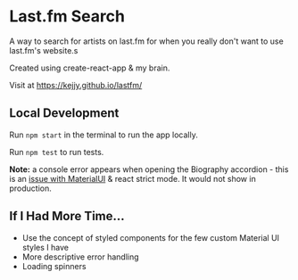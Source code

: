 # Last.fm Search

A way to search for artists on last.fm for when you really don't want to use last.fm's website.s

Created using create-react-app & my brain.

Visit at https://kejjy.github.io/lastfm/

## Local Development

Run `npm start` in the terminal to run the app locally.

Run `npm test` to run tests.

**Note:** a console error appears when opening the Biography accordion - this is an [issue with MaterialUI](https://github.com/mui-org/material-ui/issues/13394) & react strict mode. It would not show in production.

## If I Had More Time...

- Use the concept of styled components for the few custom Material UI styles I have
- More descriptive error handling
- Loading spinners
